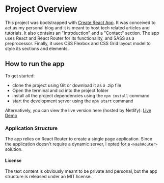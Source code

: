 # Project Overview

This project was bootstrapped with [Create React App](https://github.com/facebook/create-react-app).
It was conceived to act as my personal blog and it is meant to host tech related articles and tutorials. It also contains an "Introduction" and a "Contact" section. The app uses React and React Router for its functionality, and SASS as a preprocessor. Finally, it uses CSS Flexbox and CSS Grid layout model to style its sections and elements. 

## How to run the app

To get started: 

+ clone the project using Git or download it as a .zip file
+ Open the terminal and cd into the project folder
+ install all the project dependencies using the `npm install` command
+ start the development server using the `npm start` command

Alternatively, you can view the live version here (hosted by Netlify): [Live Demo](https://kind-meitner-c1bd4d.netlify.com/#/)

### Application Structure

The app relies on React Router to create a single page application. Since the application doesn't require a dynamic server, I opted for a `<HashRouter>` solution. 

#### License

The text content is obviously meant to be private and personal, but the app structure is released under an MIT license.


